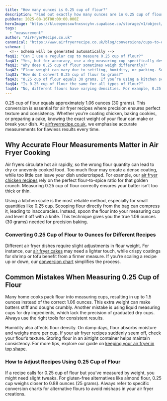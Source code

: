 ```yaml
---
title: "How many ounces is 0.25 cup of flour?"
description: "Find out exactly how many ounces are in 0.25 cup of flour for perfect air fryer baking every time. Get the conversion now!"
pubDate: 2025-08-16T00:00:00.000Z
heroImage: "https://klueoymssxwfnxsvcyhv.supabase.co/storage/v1/object/public/Shmucket/how-many-ounces-is-025-cup-of-flour.webp"
tags:
  - "measurement"
author: "AirFryerRecipe.co.uk"
canonical: "https://www.airfryerrecipe.co.uk/blog/conversions/cups-to-ounces/how-many-ounces-is-025-cup-of-flour"
schema: |
  <!-- Schema will be generated automatically -->
faqQ1: "Can I use a regular cup to measure 0.25 cup of flour?"
faqA1: "Yes, but for accuracy, use a dry measuring cup specifically designed for flour. Regular drinking cups vary in size and can lead to incorrect measurements. Spoon the flour into the cup and level it off for the precise 1.06 ounces (30 grams) needed."
faqQ2: "Why does 0.25 cup of flour sometimes weigh differently?"
faqA2: "Flour weight can vary due to settling, humidity, or packing. Scooping directly from the bag compresses the flour, increasing its weight. Always fluff the flour first, then spoon it lightly into the measuring cup for consistency."
faqQ3: "How do I convert 0.25 cup of flour to grams?"
faqA3: "0.25 cup of flour equals 30 grams. If you’re using a kitchen scale, set it to grams for precise measuring, especially useful for air fryer baking where exact ratios matter."
faqQ4: "Is 0.25 cup of flour the same for all types of flour?"
faqA4: "No, different flours have varying densities. For example, 0.25 cup of almond flour weighs less (about 0.88 ounces or 25 grams) compared to all-purpose flour. Always check weight conversions for specialty flours."
---
```

<p>0.25 cup of flour equals approximately 1.06 ounces (30 grams). This conversion is essential for air fryer recipes where precision ensures perfect texture and consistency. Whether you’re coating chicken, baking cookies, or preparing a cake, knowing the exact weight of your flour can make or break your dish. At <a href=https://www.airfryerrecipe.co.uk>airfryerrecipe.co.uk</a>, we emphasise accurate measurements for flawless results every time.</p>  

<h2>Why Accurate Flour Measurements Matter in Air Fryer Cooking</h2>  
<p>Air fryers circulate hot air rapidly, so the wrong flour quantity can lead to dry or unevenly cooked food. Too much flour may create a dense coating, while too little can leave your dish undercrisped. For example, our <a href=https://www.airfryerrecipe.co.uk/recipes>air fryer chicken recipes</a> rely on the perfect flour-to-spice ratio for that golden crunch. Measuring 0.25 cup of flour correctly ensures your batter isn’t too thick or thin.</p>  

<p>Using a kitchen scale is the most reliable method, especially for small quantities like 0.25 cup. Scooping flour directly from the bag can compress it, leading to inaccuracies. Instead, spoon the flour into your measuring cup and level it off with a knife. This technique gives you the true 1.06 ounces (30 grams) needed for precision baking.</p>  

<h3>Converting 0.25 Cup of Flour to Ounces for Different Recipes</h3>  
<p>Different air fryer dishes require slight adjustments in flour weight. For instance, our <a href=https://www.airfryerrecipe.co.uk/recipe-category/cakes>air fryer cakes</a> may need a lighter touch, while crispy coatings for shrimp or tofu benefit from a firmer measure. If you’re scaling a recipe up or down, our <a href=https://www.airfryerrecipe.co.uk/air-fryer-conversion-chart>conversion chart</a> simplifies the process.</p>  

<h2>Common Mistakes When Measuring 0.25 Cup of Flour</h2>  
<p>Many home cooks pack flour into measuring cups, resulting in up to 1.5 ounces instead of the correct 1.06 ounces. This extra weight can make batters stiff and doughs crumbly. Another mistake is using liquid measuring cups for dry ingredients, which lack the precision of graduated dry cups. Always use the right tools for consistent results.</p>  

<p>Humidity also affects flour density. On damp days, flour absorbs moisture and weighs more per cup. If your air fryer recipes suddenly seem off, check your flour’s texture. Storing flour in an airtight container helps maintain consistency. For more tips, explore our guide on <a href=https://www.airfryerrecipe.co.uk/air-fryer-cleaner>keeping your air fryer in top shape</a>.</p>  

<h3>How to Adjust Recipes Using 0.25 Cup of Flour</h3>  
<p>If a recipe calls for 0.25 cup of flour but you’ve measured by weight, you might need slight tweaks. For gluten-free alternatives like almond flour, 0.25 cup weighs closer to 0.88 ounces (25 grams). Always refer to specific conversion charts for alternative flours to avoid mishaps in your air fryer creations.</p>
